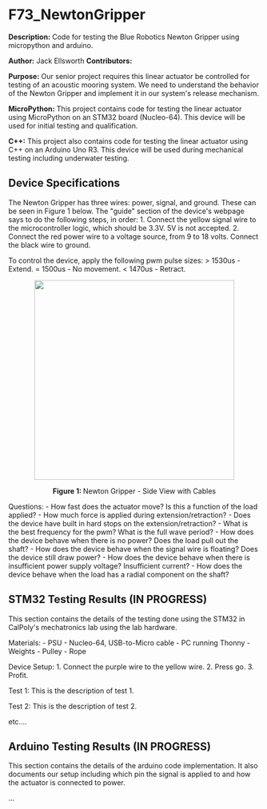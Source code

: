 # F73_NewtonGripper
 <b>Description:</b> Code for testing the Blue Robotics Newton Gripper using micropython and arduino.

 <b>Author:</b> Jack Ellsworth
 <b>Contributors:</b> 
 

 <b>Purpose:</b> Our senior project requires this linear actuator be controlled for testing of an acoustic mooring system. We need to understand the behavior of the Newton Gripper and implement it in our system's release mechanism.

 <b>MicroPython:</b> This project contains code for testing the linear actuator using MicroPython on an STM32 board (Nucleo-64). This device will be used for initial testing and qualification.

 <b>C++:</b> This project also contains code for testing the linear actuator using C++ on an Arduino Uno R3. This device will be used during mechanical testing including underwater testing.

## Device Specifications
 The Newton Gripper has three wires: power, signal, and ground. These can be seen in Figure 1 below. The "guide" section of the device's webpage says to do the following steps, in order:
    1. Connect the yellow signal wire to the microcontroller logic, which should be 3.3V. 5V is not accepted.
    2. Connect the red power wire to a voltage source, from 9 to 18 volts. Connect the black wire to ground.

 To control the device, apply the following pwm pulse sizes:
    > 1530us - Extend.
    = 1500us - No movement.
    < 1470us - Retract.

 <p align="center"> <img src = img/NewtonGripper_SideViewWithCables.jpg width = 400> </p>
 <p align=center> <b> Figure 1: </b> Newton Gripper - Side View with Cables

 Questions:
    - How fast does the actuator move? Is this a function of the load applied?
    - How much force is applied during extension/retraction?
    - Does the device have built in hard stops on the extension/retraction?
    - What is the best frequency for the pwm? What is the full wave period?
    - How does the device behave when there is no power? Does the load pull out the shaft?
    - How does the device behave when the signal wire is floating? Does the device still draw power?
    - How does the device behave when there is insufficient power supply voltage? Insufficient current?
    - How does the device behave when the load has a radial component on the shaft?
    
## STM32 Testing Results (IN PROGRESS)
 This section contains the details of the testing done using the STM32 in CalPoly's mechatronics lab using the lab hardware.

 Materials:
    - PSU
    - Nucleo-64, USB-to-Micro cable
    - PC running Thonny
    - Weights
    - Pulley
    - Rope

 Device Setup:
    1. Connect the purple wire to the yellow wire.
    2. Press go.
    3. Profit.

 Test 1:
    This is the description of test 1.

 Test 2: 
    This is the description of test 2.
 
 etc....

## Arduino Testing Results (IN PROGRESS)
 This section contains the details of the arduino code implementation. It also documents our setup including which pin the signal is applied to and how the actuator is connected to power.

 ...